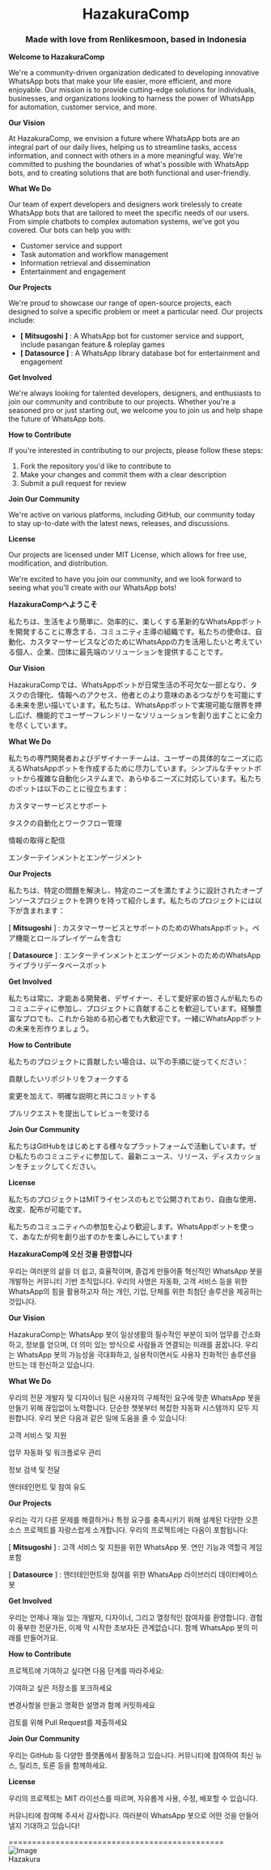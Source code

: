 <h1 align="center">HazakuraComp</h1>
<h3 align="center">Made with love from Renlikesmoon, based in Indonesia</h3>

**Welcome to HazakuraComp**

We're a community-driven organization dedicated to developing innovative WhatsApp bots that make your life easier, more efficient, and more enjoyable. Our mission is to provide cutting-edge solutions for individuals, businesses, and organizations looking to harness the power of WhatsApp for automation, customer service, and more.

**Our Vision**

At HazakuraComp, we envision a future where WhatsApp bots are an integral part of our daily lives, helping us to streamline tasks, access information, and connect with others in a more meaningful way. We're committed to pushing the boundaries of what's possible with WhatsApp bots, and to creating solutions that are both functional and user-friendly.

**What We Do**

Our team of expert developers and designers work tirelessly to create WhatsApp bots that are tailored to meet the specific needs of our users. From simple chatbots to complex automation systems, we've got you covered. Our bots can help you with:

- Customer service and support
- Task automation and workflow management
- Information retrieval and dissemination
- Entertainment and engagement

**Our Projects**

We're proud to showcase our range of open-source projects, each designed to solve a specific problem or meet a particular need. Our projects include:

- **[ Mitsugoshi ]** : A WhatsApp bot for customer service and support, include pasangan feature & roleplay games
- **[ Datasource ]** : A WhatsApp library database bot for entertainment and engagement

**Get Involved**

We're always looking for talented developers, designers, and enthusiasts to join our community and contribute to our projects. Whether you're a seasoned pro or just starting out, we welcome you to join us and help shape the future of WhatsApp bots.

**How to Contribute**

If you're interested in contributing to our projects, please follow these steps:

1. Fork the repository you'd like to contribute to
2. Make your changes and commit them with a clear description
3. Submit a pull request for review

**Join Our Community**

We're active on various platforms, including GitHub, our community today to stay up-to-date with the latest news, releases, and discussions.

**License**

Our projects are licensed under MIT License, which allows for free use, modification, and distribution.

We're excited to have you join our community, and we look forward to seeing what you'll create with our WhatsApp bots!

**HazakuraCompへようこそ**

私たちは、生活をより簡単に、効率的に、楽しくする革新的なWhatsAppボットを開発することに専念する、コミュニティ主導の組織です。私たちの使命は、自動化、カスタマーサービスなどのためにWhatsAppの力を活用したいと考えている個人、企業、団体に最先端のソリューションを提供することです。

**Our Vision**

HazakuraCompでは、WhatsAppボットが日常生活の不可欠な一部となり、タスクの合理化、情報へのアクセス、他者とのより意味のあるつながりを可能にする未来を思い描いています。私たちは、WhatsAppボットで実現可能な限界を押し広げ、機能的でユーザーフレンドリーなソリューションを創り出すことに全力を尽くしています。

**What We Do**

私たちの専門開発者およびデザイナーチームは、ユーザーの具体的なニーズに応えるWhatsAppボットを作成するために尽力しています。シンプルなチャットボットから複雑な自動化システムまで、あらゆるニーズに対応しています。私たちのボットは以下のことに役立ちます：

カスタマーサービスとサポート

タスクの自動化とワークフロー管理

情報の取得と配信

エンターテインメントとエンゲージメント

**Our Projects**

私たちは、特定の問題を解決し、特定のニーズを満たすように設計されたオープンソースプロジェクトを誇りを持って紹介します。私たちのプロジェクトには以下が含まれます：

[ **Mitsugoshi** ] : カスタマーサービスとサポートのためのWhatsAppボット。ペア機能とロールプレイゲームを含む

[ **Datasource** ] : エンターテインメントとエンゲージメントのためのWhatsAppライブラリデータベースボット

**Get Involved**

私たちは常に、才能ある開発者、デザイナー、そして愛好家の皆さんが私たちのコミュニティに参加し、プロジェクトに貢献することを歓迎しています。経験豊富なプロでも、これから始める初心者でも大歓迎です。一緒にWhatsAppボットの未来を形作りましょう。

**How to Contribute**

私たちのプロジェクトに貢献したい場合は、以下の手順に従ってください：

貢献したいリポジトリをフォークする

変更を加えて、明確な説明と共にコミットする

プルリクエストを提出してレビューを受ける

**Join Our Community**

私たちはGitHubをはじめとする様々なプラットフォームで活動しています。ぜひ私たちのコミュニティに参加して、最新ニュース、リリース、ディスカッションをチェックしてください。

**License**

私たちのプロジェクトはMITライセンスのもとで公開されており、自由な使用、改変、配布が可能です。

私たちのコミュニティへの参加を心より歓迎します。WhatsAppボットを使って、あなたが何を創り出すのかを楽しみにしています！

**HazakuraComp에 오신 것을 환영합니다**

우리는 여러분의 삶을 더 쉽고, 효율적이며, 즐겁게 만들어줄 혁신적인 WhatsApp 봇을 개발하는 커뮤니티 기반 조직입니다. 우리의 사명은 자동화, 고객 서비스 등을 위한 WhatsApp의 힘을 활용하고자 하는 개인, 기업, 단체를 위한 최첨단 솔루션을 제공하는 것입니다.

**Our Vision**

HazakuraComp는 WhatsApp 봇이 일상생활의 필수적인 부분이 되어 업무를 간소화하고, 정보를 얻으며, 더 의미 있는 방식으로 사람들과 연결되는 미래를 꿈꿉니다. 우리는 WhatsApp 봇의 가능성을 극대화하고, 실용적이면서도 사용자 친화적인 솔루션을 만드는 데 헌신하고 있습니다.

**What We Do**

우리의 전문 개발자 및 디자이너 팀은 사용자의 구체적인 요구에 맞춘 WhatsApp 봇을 만들기 위해 끊임없이 노력합니다. 단순한 챗봇부터 복잡한 자동화 시스템까지 모두 지원합니다. 우리 봇은 다음과 같은 일에 도움을 줄 수 있습니다:

고객 서비스 및 지원

업무 자동화 및 워크플로우 관리

정보 검색 및 전달

엔터테인먼트 및 참여 유도

**Our Projects**

우리는 각기 다른 문제를 해결하거나 특정 요구를 충족시키기 위해 설계된 다양한 오픈소스 프로젝트를 자랑스럽게 소개합니다. 우리의 프로젝트에는 다음이 포함됩니다:

[ **Mitsugoshi** ] : 고객 서비스 및 지원을 위한 WhatsApp 봇. 연인 기능과 역할극 게임 포함

[ **Datasource** ] : 엔터테인먼트와 참여를 위한 WhatsApp 라이브러리 데이터베이스 봇

**Get Involved**

우리는 언제나 재능 있는 개발자, 디자이너, 그리고 열정적인 참여자를 환영합니다. 경험이 풍부한 전문가든, 이제 막 시작한 초보자든 관계없습니다. 함께 WhatsApp 봇의 미래를 만들어가요.

**How to Contribute**

프로젝트에 기여하고 싶다면 다음 단계를 따라주세요:

기여하고 싶은 저장소를 포크하세요

변경사항을 만들고 명확한 설명과 함께 커밋하세요

검토를 위해 Pull Request를 제출하세요

**Join Our Community**

우리는 GitHub 등 다양한 플랫폼에서 활동하고 있습니다. 커뮤니티에 참여하여 최신 뉴스, 릴리즈, 토론 등을 함께하세요.

**License**

우리의 프로젝트는 MIT 라이선스를 따르며, 자유롭게 사용, 수정, 배포할 수 있습니다.

커뮤니티에 참여해 주셔서 감사합니다. 여러분이 WhatsApp 봇으로 어떤 것을 만들어낼지 기대하고 있습니다!

==============================================
<img src="https://pbs.twimg.com/media/FC4i6KtXsAo_4J7.png" alt="Image" style="display: block; margin: auto;"> Hazakura
